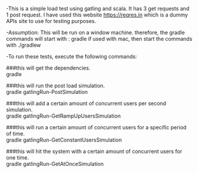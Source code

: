 -This is a simple load test using gatling and scala.
It has 3 get requests and 1 post request. I have used this website https://reqres.in
which is a dummy APIs site to use for testing purposes.

-Assumption: This will be run on a window machine. therefore,
the gradle commands will start with : gradle
if used with mac, then start the commands with ./gradlew

-To run these tests, execute the following commands:

###this will get the dependencies. <br />
gradle                                         

###this will run the post load simulation. <br />
gradle gatlingRun-PostSimulation      

###this will add a certain amount of concurrent users per second simulation. <br />
gradle gatlingRun-GetRampUpUsersSimulation    

###this will run a certain amount of concurrent users for a specific period of time. <br />
gradle gatlingRun-GetConstantUsersSimulation   

###this will hit the system with a certain amount of concurrent users for one time. <br />
gradle gatlingRun-GetAtOnceSimulation         